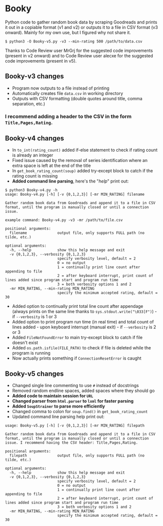 # Booky

Python code to gather random book data by scraping Goodreads and prints it out in a copiable format (v1 and v2) or outputs it to a file in CSV format (v3 onward). Mainly for my own use, but I figured why not share it.

```
$ python3 -O Booky-v5.py -v3 --min-rating 500 /path/to/data.csv
```

Thanks to Code Review user MrGrj for the suggested code improvements (present in v2 onward) and to Code Review user alecxe for the suggested code improvements (present in v5).

## Booky-v3 changes

- Program now outputs to a file instead of printing
- Automatically creates file `data.csv` in working directory
- Outputs with CSV formatting (double quotes around title, comma separation, etc.)

### I recommend adding a header to the CSV in the form `Title,Pages,Rating`.

## Booky-v4 changes

- In `to_int(rating_count)` added if-else statement to check if rating count is already an integer
- Fixed issue caused by the removal of series identification where an extra space is left at the end of the title
- In `get_book_rating_count(soup)` added try-except block to catch if the rating count is missing
- **Added command line parsing**, here's the "*help*" print out:

```
$ python3 Booky-v4.py -h
usage: Booky-v4.py [-h] [-v {0,1,2,3}] [-mr MIN_RATING] filename

Gather random book data from Goodreads and append it to a file in CSV format, until the program is manually closed or until a connection issue.		

example command: Booky-v4.py -v3 -mr /path/to/file.csv

positional arguments:
  filename              output file, only supports FULL path (no tilde, etc.)

optional arguments:
  -h, --help            show this help message and exit
  -v {0,1,2,3}, --verbosity {0,1,2,3}
                        specify verbosity level, default = 2		
                        0 = no output		
                        1 = continually print line count after appending to file
                        2 = after keyboard interrupt, print count of lines added since program start and program run time		
                        3 = both verbosity options 1 and 2
  -mr MIN_RATING, --min-rating MIN_RATING
                        specify the minimum accepted rating, default = 30
```

- Added option to continually print total line count after appendage (always prints on the same line thanks to `sys.stdout.write("\033[F")`) - if `--verbosity` is 1 or 3
- Added option to print program run time (in real time) and total count of lines added - upon keyboard interrupt (manual exit) - if `--verbosity` is 2 or 3
- Added `FileNotFoundError` to main try-except block to catch if file doesn't exist
- Added `os.path.isfile(FILE_PATH)` to check if file is deleted while the program is running
- Now actually prints something if `ConnectionResetError` is caught

## Booky-v5 changes

- Changed single line commenting to use `#` instead of docstrings
- Removed random endline spaces, added spaces where they should go
- **Added code to maintain session for `URL`**
- **Changed parser from `html.parser` to `lxml` for faster parsing**
- **Added `SoupStrainer` to parse more efficiently**
- Changed comma to colon for `soup.find()` in `get_book_rating_count`
- Updated command line parsing help print out:

```
usage: Booky-v5.py [-h] [-v {0,1,2,3}] [-mr MIN_RATING] filepath

Gather random book data from Goodreads and append it to a file in CSV format, until the program is manually closed or until a connection issue. I recommend having the CSV header: Title,Pages,Rating.

positional arguments:
  filepath              output file, only supports FULL path (no tilde, etc.)

optional arguments:
  -h, --help            show this help message and exit
  -v {0,1,2,3}, --verbosity {0,1,2,3}
                        specify verbosity level, default = 2
                        0 = no output
                        1 = continually print line count after appending to file
                        2 = after keyboard interrupt, print count of lines added since program start and program run time
                        3 = both verbosity options 1 and 2
  -mr MIN_RATING, --min-rating MIN_RATING
                        specify the minimum accepted rating, default = 30
```
